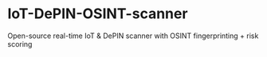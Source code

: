 # IoT-DePIN-OSINT-scanner
Open-source real-time IoT &amp; DePIN scanner with OSINT fingerprinting + risk scoring
